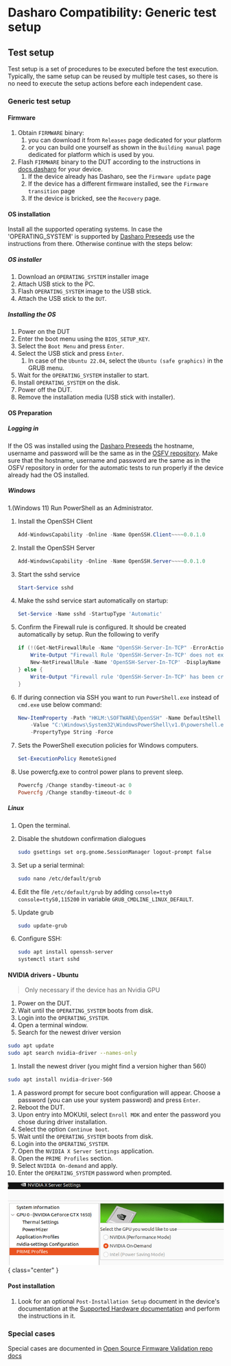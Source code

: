 # Dasharo Compatibility: Generic test setup

## Test setup

Test setup is a set of procedures to be executed before the test execution.
Typically, the same setup can be reused by multiple test cases, so there is no
need to execute the setup actions before each independent case.

### Generic test setup

#### Firmware

1. Obtain `FIRMWARE` binary:
    1. you can download it from `Releases` page dedicated for your platform
    1. or you can build one yourself as shown in the `Building manual` page
        dedicated for platform which is used by you.
1. Flash `FIRMWARE` binary to the DUT according to the instructions in [docs.dasharo](../../docs/variants/overview.md)
for your device.
    1. If the device already has Dasharo, see the `Firmware update` page
    1. If the device has a different firmware installed, see the
    `Firmware transition` page
    1. If the device is bricked, see the `Recovery` page.

#### OS installation

Install all the supported operating systems.
In case the 'OPERATING_SYSTEM' is supported by [Dasharo Preseeds](https://github.com/dasharo/preseeds)
use the instructions from there. Otherwise continue with the steps below:

##### OS installer

1. Download an `OPERATING_SYSTEM` installer image
1. Attach USB stick to the PC.
1. Flash `OPERATING_SYSTEM` image to the USB stick.
1. Attach the USB stick to the `DUT`.

##### Installing the OS

1. Power on the DUT
1. Enter the boot menu using the `BIOS_SETUP_KEY`.
1. Select the `Boot Menu` and press `Enter`.
1. Select the USB stick and press `Enter`.
    1. In case of the `Ubuntu 22.04`, select the `Ubuntu (safe graphics)` in the
       GRUB menu.
1. Wait for the `OPERATING_SYSTEM` installer to start.
1. Install `OPERATING_SYSTEM` on the disk.
1. Power off the DUT.
1. Remove the installation media (USB stick with installer).

#### OS Preparation

##### Logging in

If the OS was installed using the [Dasharo Preseeds](https://github.com/dasharo/preseeds)
the hostname, username and password will be the same as in the
[OSFV repository](https://github.com/Dasharo/open-source-firmware-validation/tree/develop/os-config).
Make sure that the hostname, username and password are the same as
in the OSFV repository in order for the automatic tests to run properly if the
device already had the OS installed.

##### Windows

1.(Windows 11) Run PowerShell as an Administrator.
1. Install the OpenSSH Client

    ```powershell
    Add-WindowsCapability -Online -Name OpenSSH.Client~~~~0.0.1.0
    ```

2. Install the OpenSSH Server

    ```powershell
    Add-WindowsCapability -Online -Name OpenSSH.Server~~~~0.0.1.0
    ```

3. Start the sshd service

    ```powershell
    Start-Service sshd
    ```

4. Make the sshd service start automatically on startup:

    ```powershell
    Set-Service -Name sshd -StartupType 'Automatic'
    ```

5. Confirm the Firewall rule is configured. It should be created automatically
by setup. Run the following to verify

    ```powershell
    if (!(Get-NetFirewallRule -Name "OpenSSH-Server-In-TCP" -ErrorAction SilentlyContinue | Select-Object Name, Enabled)) {
        Write-Output "Firewall Rule 'OpenSSH-Server-In-TCP' does not exist, creating it..."
        New-NetFirewallRule -Name 'OpenSSH-Server-In-TCP' -DisplayName 'OpenSSH Server (sshd)' -Enabled True -Direction Inbound -Protocol TCP -Action Allow -LocalPort 22
    } else {
        Write-Output "Firewall rule 'OpenSSH-Server-In-TCP' has been created and exists."
    }
    ```

6. If during connection via SSH you want to run `PowerShell.exe` instead of
`cmd.exe` use below command:

    ```powershell
    New-ItemProperty -Path "HKLM:\SOFTWARE\OpenSSH" -Name DefaultShell \
        -Value "C:\Windows\System32\WindowsPowerShell\v1.0\powershell.exe" \
        -PropertyType String -Force
    ```

7. Sets the PowerShell execution policies for Windows computers.

    ```powershell
    Set-ExecutionPolicy RemoteSigned
    ```

8. Use powercfg.exe to control power plans to prevent sleep.

    ```powershell
    Powercfg /Change standby-timeout-ac 0
    Powercfg /Change standby-timeout-dc 0
    ```

##### Linux

1. Open the terminal.
1. Disable the shutdown confirmation dialogues

    ```bash
    sudo gsettings set org.gnome.SessionManager logout-prompt false
    ```

1. Set up a serial terminal:

    ```bash
    sudo nano /etc/default/grub
    ```

1. Edit the file `/etc/default/grub` by adding
`console=tty0 console=ttyS0,115200` in variable `GRUB_CMDLINE_LINUX_DEFAULT`.
1. Update grub

    ```bash
    sudo update-grub
    ```

1. Configure SSH:

    ```bash
    sudo apt install openssh-server
    systemctl start sshd
    ```

#### NVIDIA drivers - Ubuntu

> Only necessary if the device has an Nvidia GPU

1. Power on the DUT.
1. Wait until the `OPERATING_SYSTEM` boots from disk.
1. Login into the `OPERATING_SYSTEM`.
1. Open a terminal window.
1. Search for the newest driver version

```bash
sudo apt update
sudo apt search nvidia-driver --names-only
```

1. Install the newest driver (you might find a version higher than 560)

```bash
sudo apt install nvidia-driver-560
```

1. A password prompt for secure boot configuration will appear. Choose a
   password (you can use your system password) and press `Enter`.
1. Reboot the DUT.
1. Upon entry into MOKUtil, select `Enroll MOK` and enter the password you
   chose during driver installation.
1. Select the option `Continue boot`.
1. Wait until the `OPERATING_SYSTEM` boots from disk.
1. Login into the `OPERATING_SYSTEM`.
1. Open the `NVIDIA X Server Settings` application.
1. Open the `PRIME Profiles` section.
1. Select `NVIDIA On-demand` and apply.
1. Enter the `OPERATING_SYSTEM` password when prompted.

![](/images/nv4x_nvidia_panel.jpg){ class="center" }

#### Post installation

1. Look for an optional `Post-Installation Setup` document in the device's documentation
at the [Supported Hardware documentation](https://docs.dasharo.com/variants/overview/)
and perform the instructions in it.

### Special cases

Special cases are documented in [Open Source Firmware Validation repo docs](https://github.com/Dasharo/open-source-firmware-validation/tree/develop/docs)
